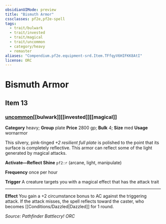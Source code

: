 ```yaml
---
obsidianUIMode: preview
title: "Bismuth Armor"
cssclasses: pf2e,pf2e-spell
tags:
  - trait/bulwark
  - trait/invested
  - trait/magical
  - trait/uncommon
  - category/heavy
  - remaster
aliases: "Compendium.pf2e.equipment-srd.Item.TFfqyV6HIFKK8AtI"
license: ORC
---
```

# Bismuth Armor
## Item 13
### [uncommon](uncommon "Uncommon Rarity Trait")[[bulwark]][[invested]][[magical]]

**Category** heavy; **Group** plate
**Price** 2800 gp; 
**Bulk** 4; **Size** med
**Usage** wornarmor

This silvery, pink-tinged _+2 resilient full plate_ is polished to the point that its surface is completely reflective. This armor can reflect some of the light generated by magical attacks.

**Activate—Reflect Shine** `pf2:r` (arcane, light, manipulate)

**Frequency** once per hour

**Trigger** A creature targets you with a magical effect that has the attack trait

* * *

**Effect** You gain a +2 circumstance bonus to AC against the triggering attack. If the attack misses, the spell reflects toward the caster, who becomes [[Conditions/Dazzled|Dazzled]] for 1 round.

*Source: Pathfinder Battlecry!*
*ORC*